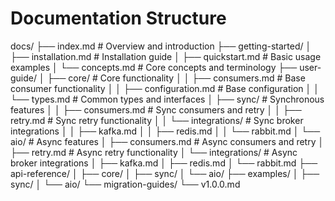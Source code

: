 # Documentation Structure

docs/
├── index.md                       # Overview and introduction
├── getting-started/
│   ├── installation.md           # Installation guide
│   ├── quickstart.md            # Basic usage examples
│   └── concepts.md              # Core concepts and terminology
├── user-guide/
│   ├── core/                    # Core functionality
│   │   ├── consumers.md         # Base consumer functionality
│   │   ├── configuration.md     # Base configuration
│   │   └── types.md            # Common types and interfaces
│   ├── sync/                    # Synchronous features
│   │   ├── consumers.md         # Sync consumers and retry
│   │   ├── retry.md            # Sync retry functionality
│   │   └── integrations/        # Sync broker integrations
│   │       ├── kafka.md
│   │       ├── redis.md
│   │       └── rabbit.md
│   └── aio/                     # Async features
│       ├── consumers.md         # Async consumers and retry
│       ├── retry.md            # Async retry functionality
│       └── integrations/        # Async broker integrations
│           ├── kafka.md
│           ├── redis.md
│           └── rabbit.md
├── api-reference/
│   ├── core/
│   ├── sync/
│   └── aio/
├── examples/
│   ├── sync/
│   └── aio/
└── migration-guides/
    └── v1.0.0.md